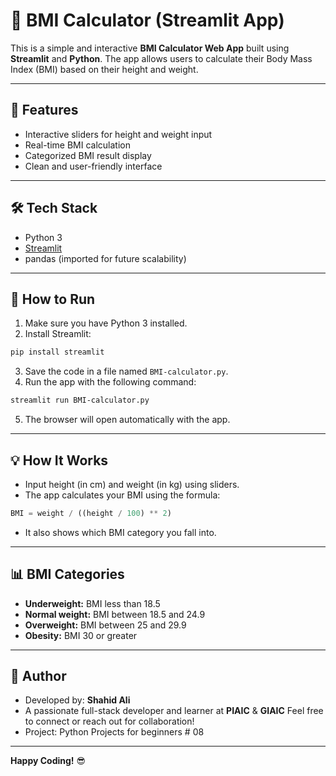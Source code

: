 
# 🧮 BMI Calculator (Streamlit App)

This is a simple and interactive **BMI Calculator Web App** built using **Streamlit** and **Python**. The app allows users to calculate their Body Mass Index (BMI) based on their height and weight.

---

## 🎯 Features

- Interactive sliders for height and weight input
- Real-time BMI calculation
- Categorized BMI result display
- Clean and user-friendly interface

---

## 🛠 Tech Stack

- Python 3
- [Streamlit](https://streamlit.io/)
- pandas (imported for future scalability)

---

## 🚀 How to Run

1. Make sure you have Python 3 installed.
2. Install Streamlit:

```bash
pip install streamlit
```

3. Save the code in a file named `BMI-calculator.py`.
4. Run the app with the following command:

```bash
streamlit run BMI-calculator.py
```

5. The browser will open automatically with the app.

---

## 💡 How It Works

- Input height (in cm) and weight (in kg) using sliders.
- The app calculates your BMI using the formula:

```python
BMI = weight / ((height / 100) ** 2)
```

- It also shows which BMI category you fall into.

---

## 📊 BMI Categories

- **Underweight:** BMI less than 18.5  
- **Normal weight:** BMI between 18.5 and 24.9  
- **Overweight:** BMI between 25 and 29.9  
- **Obesity:** BMI 30 or greater

---

## 👤 Author

- Developed by: **Shahid Ali**
- A passionate full-stack developer and learner at **PIAIC** & **GIAIC**
  Feel free to connect or reach out for collaboration!
- Project: Python Projects for beginners # 08

---


**Happy Coding!** 😎
